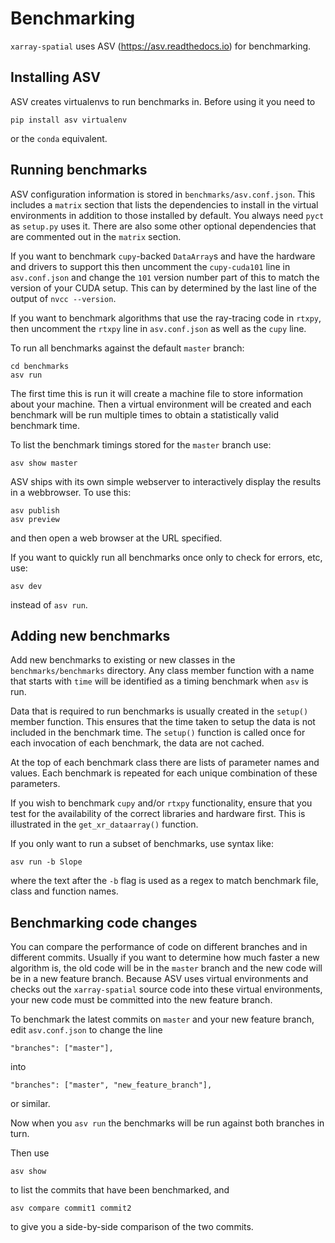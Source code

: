 Benchmarking
============

`xarray-spatial` uses ASV (https://asv.readthedocs.io) for benchmarking.

Installing ASV
--------------

ASV creates virtualenvs to run benchmarks in. Before using it you need to

```
pip install asv virtualenv
```
or the `conda` equivalent.

Running benchmarks
------------------

ASV configuration information is stored in `benchmarks/asv.conf.json`. This includes a `matrix` section that lists the dependencies to install in the virtual environments in addition to those installed by default. You always need `pyct` as `setup.py` uses it. There are also some other optional dependencies that are commented out in the `matrix` section.

If you want to benchmark `cupy`-backed `DataArray`s and have the hardware and drivers to support this then uncomment the `cupy-cuda101` line in `asv.conf.json` and change the `101` version number part of this to match the version of your CUDA setup. This can by determined by the last line of the output of `nvcc --version`.

If you want to benchmark algorithms that use the ray-tracing code in `rtxpy`, then uncomment the `rtxpy` line in `asv.conf.json` as well as the `cupy` line.

To run all benchmarks against the default `master` branch:
```
cd benchmarks
asv run
```

The first time this is run it will create a machine file to store information about your machine. Then a virtual environment will be created and each benchmark will be run multiple times to obtain a statistically valid benchmark time.

To list the benchmark timings stored for the `master` branch use:
```
asv show master
```

ASV ships with its own simple webserver to interactively display the results in a webbrowser. To use this:
```
asv publish
asv preview
```
and then open a web browser at the URL specified.

If you want to quickly run all benchmarks once only to check for errors, etc, use:
```
asv dev
```
instead of `asv run`.


Adding new benchmarks
---------------------

Add new benchmarks to existing or new classes in the `benchmarks/benchmarks` directory. Any class member function with a name that starts with `time` will be identified as a timing benchmark when `asv` is run.

Data that is required to run benchmarks is usually created in the `setup()` member function. This ensures that the time taken to setup the data is not included in the benchmark time. The `setup()` function is called once for each invocation of each benchmark, the data are not cached.

At the top of each benchmark class there are lists of parameter names and values. Each benchmark is repeated for each unique combination of these parameters.

If you wish to benchmark `cupy` and/or `rtxpy` functionality, ensure that you test for the availability of the correct libraries and hardware first. This is illustrated in the `get_xr_dataarray()` function.

If you only want to run a subset of benchmarks, use syntax like:
```
asv run -b Slope
```
where the text after the `-b` flag is used as a regex to match benchmark file, class and function names.


Benchmarking code changes
-------------------------

You can compare the performance of code on different branches and in different commits. Usually if you want to determine how much faster a new algorithm is, the old code will be in the `master` branch and the new code will be in a new feature branch. Because ASV uses virtual environments and checks out the `xarray-spatial` source code into these virtual environments, your new code must be committed into the new feature branch.

To benchmark the latest commits on `master` and your new feature branch, edit `asv.conf.json` to change the line
```
"branches": ["master"],
```
into
```
"branches": ["master", "new_feature_branch"],
```
or similar.

Now when you `asv run` the benchmarks will be run against both branches in turn.

Then use
```
asv show
```
to list the commits that have been benchmarked, and
```
asv compare commit1 commit2
```
to give you a side-by-side comparison of the two commits.
